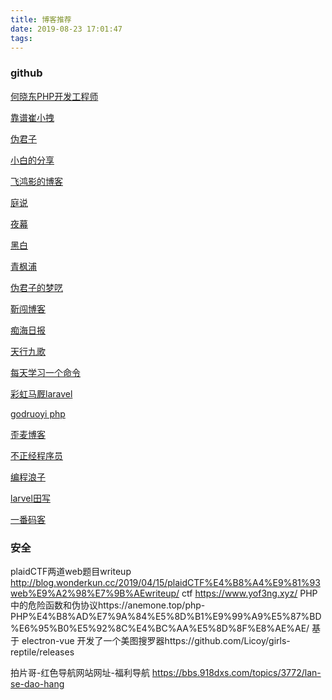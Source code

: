 ```yaml
---
title: 博客推荐
date: 2019-08-23 17:01:47
tags:
---
```


### github

[何晓东PHP开发工程师](https://alpha2016.github.io/about/)

[靠谱崔小拽](http://cuihuan.net/)

[伪君子](https://lbjheiheihei.xyz/about.html)

[小白的分享](https://www.yoby123.cn/)

[飞鸿影的博客](https://www.cnblogs.com/52fhy/)

   [庭说](https://tingtalk.me/) 

[夜幕](https://blog.nightteam.cn/)

[黑白](http://blog.xiayf.cn/archives.html)

[青枫浦](https://post.zz173.com/detail/hfu17Yn_YpMY9TlVNTqv8w.html)

[伪君子的梦呓](https://lbjheiheihei.xyz/archives.html)

[靳闯博客](https://me.jinchuang.org/archives/301.html)

[痴海日报](https://93nv.com/archives/category/%E7%BC%96%E7%A8%8B%E5%B7%A5%E5%85%B7)

[天行九歌](http://www.golang365.com/#/)

[每天学习一个命令](http://einverne.github.io/post/2019/01/html-to-pdf.html)


[彩虹马厩laravel](https://haoruijie.art/archives/page/3/)

[godruoyi php](https://godruoyi.com/posts/About-godruoyi)

[歪麦博客](https://www.awaimai.com/about)

[不正经程序员](https://hoxis.github.io/archives/)

[编程浪子](http://www.54php.cn/default/about)

[larvel田写](https://tianyong90.com/)

[一番码客 ](http://efonfighting.imwork.net/)

### 安全

plaidCTF两道web题目writeup http://blog.wonderkun.cc/2019/04/15/plaidCTF%E4%B8%A4%E9%81%93web%E9%A2%98%E7%9B%AEwriteup/
ctf https://www.yof3ng.xyz/
PHP中的危险函数和伪协议https://anemone.top/php-PHP%E4%B8%AD%E7%9A%84%E5%8D%B1%E9%99%A9%E5%87%BD%E6%95%B0%E5%92%8C%E4%BC%AA%E5%8D%8F%E8%AE%AE/
基于 electron-vue 开发了一个美图搜罗器https://github.com/Licoy/girls-reptile/releases

拍片哥-红色导航网站网址-福利导航 https://bbs.918dxs.com/topics/3772/lan-se-dao-hang



